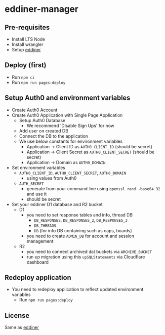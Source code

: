 # eddiner-manager

## Pre-requisites
- Install LTS Node
- Install wrangler
- Setup [eddiner](https://github.com/edginer/eddiner)

## Deploy (first)
- Run `npm ci`
- Run `npm run pages:deploy`

## Setup Auth0 and environment variables
- Create Auth0 Account
- Create Auth0 Application with Single Page Application
  - Setup Auth0 Database
    - We recommend 'Disable Sign Ups' for now
  - Add user on created DB
  - Connect the DB to the application
  - We use below constants for environment variables
    - Application -> Client ID as `AUTH0_CLIENT_ID` (should be secret)
    - Application -> Client Secret as `AUTH0_CLIENT_SECRET` (should be secret)
    - Application -> Domain as `AUTH0_DOMAIN`
- Set environment variables
  - `AUTH0_CLIENT_ID`, `AUTH0_CLIENT_SECRET`, `AUTH0_DOMAIN`
    - using values from Auth0
  - `AUTH_SECRET`
    - generate from your command line using `openssl rand -base64 32` and use it
    - should be secret
- Set your eddiner D1 database and R2 bucket
  - D1
    - you need to set response tables and info, thread DB
      - `DB_RESPONSES`, `DB_RESPONSES_2`, `DB_RESPONSES_3`
      - `DB_THREADS`
      - `DB` (for info DB containing such as caps, boards)
    - you need to create `ADMIN_DB` for account and session management
  - R2
    - you need to connect archived dat buckets via `ARCHIVE_BUCKET`
    - run up migration using this `upSQLStatements` via Cloudflare dashboard
  
## Redeploy application
- You need to redeploy application to reflect updated environment variables
  - Run `npm run pages:deploy`


## License
Same as [eddiner](https://github.com/edginer/eddiner)
